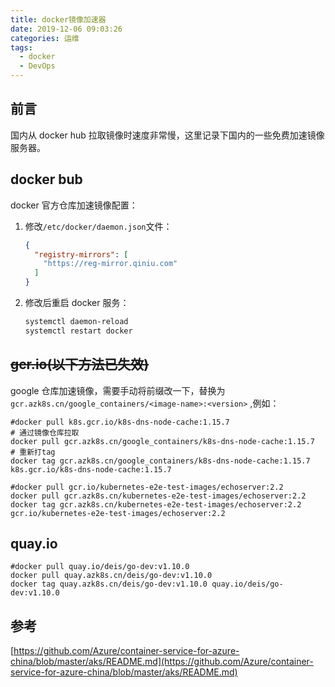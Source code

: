 ```yaml
---
title: docker镜像加速器
date: 2019-12-06 09:03:26
categories: 运维
tags:
  - docker
  - DevOps
---
```


## 前言

国内从 docker hub 拉取镜像时速度非常慢，这里记录下国内的一些免费加速镜像服务器。

<!-- more -->

## docker bub

docker 官方仓库加速镜像配置：

1. 修改`/etc/docker/daemon.json`文件：

   ```json
   {
     "registry-mirrors": [
       "https://reg-mirror.qiniu.com"
     ]
   }
   ```

2. 修改后重启 docker 服务：

   ```sh
   systemctl daemon-reload
   systemctl restart docker
   ```

## ~~gcr.io(以下方法已失效)~~

google 仓库加速镜像，需要手动将前缀改一下，替换为`gcr.azk8s.cn/google_containers/<image-name>:<version>` ,例如：

```
#docker pull k8s.gcr.io/k8s-dns-node-cache:1.15.7
# 通过镜像仓库拉取
docker pull gcr.azk8s.cn/google_containers/k8s-dns-node-cache:1.15.7
# 重新打tag
docker tag gcr.azk8s.cn/google_containers/k8s-dns-node-cache:1.15.7 k8s.gcr.io/k8s-dns-node-cache:1.15.7
```

```
#docker pull gcr.io/kubernetes-e2e-test-images/echoserver:2.2
docker pull gcr.azk8s.cn/kubernetes-e2e-test-images/echoserver:2.2
docker tag gcr.azk8s.cn/kubernetes-e2e-test-images/echoserver:2.2 gcr.io/kubernetes-e2e-test-images/echoserver:2.2
```

## quay.io

```
#docker pull quay.io/deis/go-dev:v1.10.0
docker pull quay.azk8s.cn/deis/go-dev:v1.10.0
docker tag quay.azk8s.cn/deis/go-dev:v1.10.0 quay.io/deis/go-dev:v1.10.0
```

## 参考

[https://github.com/Azure/container-service-for-azure-china/blob/master/aks/README.md](https://github.com/Azure/container-service-for-azure-china/blob/master/aks/README.md)
